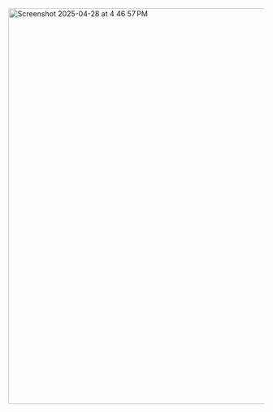 <img width="779" alt="Screenshot 2025-04-28 at 4 46 57 PM" src="https://github.com/user-attachments/assets/cdd91e8b-b07c-4646-b589-4c5a1f0919b0" />
